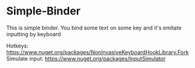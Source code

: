 # Simple-Binder
This is simple binder. You bind some text on some key and it's emitate inputting by keyboard

Hotkeys:  https://www.nuget.org/packages/NonInvasiveKeyboardHookLibrary.Fork
Simulate input: https://www.nuget.org/packages/InputSimulator 
